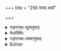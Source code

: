 +++
title = "256 वाच्य् अर्था"

+++

<details><summary>गङ्गानथ-मूलानुवादः</summary>

All things are regulated by speech, have their root in speech, and emanate from speech. The man who steals such speech is the stealer of all things.—(256)
</details>

<details><summary>मेधातिथिः</summary>

[^३०२]:
     M G: tāṃs

शब्दार्थयोर् नित्यसंबन्धाद् **वाचि** शब्दे **ऽर्था** **नियता** उच्यन्ते । **वाङ्मूला** वक्तुः स्वाभिप्रायप्रकाशनस्य तदधीनत्वात् तन्मूला उच्यन्ते । वाचो **विनिःसृताः** संभूताः श्रोतुर् अपि प्रतिपत्तेस् तत्तुल्यत्वाद् **वाग्विनिःसृता** उच्यन्ते । 

- न चात्र पौनरुक्त्याशङ्कापरिहारे प्रयतितव्यम्, अनुवादत्वाद् अस्य यथाकथंचिद् वस्तुपरिहारत्वात् । 

- **तां वाचं** **यश्** चोरयति मुष्णात्य् अन्यद् उक्त्वान्यद् अनुतिष्ठत्य् अन्येनाभिप्रायेण संगच्छते ऽन्यच् च दर्शयति **स सर्वस्तेयकृत्** । नास्ति तद् द्रव्यं सुवर्णादि यत् तेन नापहृतं भवतीति निन्दार्थवादो ऽनृतवचनस्य ॥ ४.२५६ ॥
</details>

<details><summary>गङ्गानथ-भाष्यानुवादः</summary>

The relation between words and their denotations being eternal, things are described as ‘*regulated by speech*.’

‘*Have their root in speech*.’— Things are said to have their root in speech, in view of the fact that the ideas of the speaker depend, for their manifestation, upon speech.

‘*Emanate from speech*,’—are produced out of speech; things are so called, because the ideas of the hearer also are dependent upon speech.

It is not necessary to suspect, or attempt an explanation of, the repetition here involved; because what is stated here is merely a description of things as they are, and as such may be put forward in any manner possible.

He who ‘*steals such speech*’—misrepresents, having said one thing, does something else; he says something in one sense, and represents it in another sense;—‘*is the stealer of all things*;’—there is no substance, gold or anything else, which such a man has not stolen.

This is an *imaginary* statement, deprecatory of *telling a lie*.—(*256*)
</details>

<details><summary>Bühler</summary>

256	All things (have their nature) determined by speech; speech is their root, and from speech they proceed; but he who is dishonest with respect to speech, is dishonest in everything.
</details>
